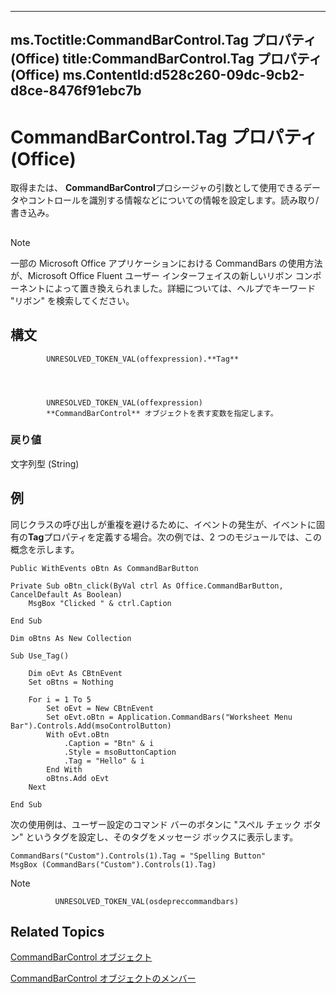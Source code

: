 

---
ms.Toctitle:CommandBarControl.Tag プロパティ (Office)
title:CommandBarControl.Tag プロパティ (Office)
ms.ContentId:d528c260-09dc-9cb2-d8ce-8476f91ebc7b
---
# CommandBarControl.Tag プロパティ (Office)




取得または、 **CommandBarControl**プロシージャの引数として使用できるデータやコントロールを識別する情報などについての情報を設定します。読み取り/書き込み。

## 

>[!NOTE]
>一部の Microsoft Office アプリケーションにおける CommandBars の使用方法が、Microsoft Office Fluent ユーザー インターフェイスの新しいリボン コンポーネントによって置き換えられました。詳細については、ヘルプでキーワード "リボン" を検索してください。





## 構文

            UNRESOLVED_TOKEN_VAL(offexpression).**Tag**




            UNRESOLVED_TOKEN_VAL(offexpression)
            **CommandBarControl** オブジェクトを表す変数を指定します。

### 戻り値
文字列型 (String)





## 例
同じクラスの呼び出しが重複を避けるために、イベントの発生が、イベントに固有の**Tag**プロパティを定義する場合。次の例では、2 つのモジュールでは、この概念を示します。

```vba
Public WithEvents oBtn As CommandBarButton 
 
Private Sub oBtn_click(ByVal ctrl As Office.CommandBarButton, CancelDefault As Boolean) 
    MsgBox "Clicked " & ctrl.Caption 
 
End Sub 
 
Dim oBtns As New Collection 
      
Sub Use_Tag() 
     
    Dim oEvt As CBtnEvent 
    Set oBtns = Nothing 
 
    For i = 1 To 5 
        Set oEvt = New CBtnEvent 
        Set oEvt.oBtn = Application.CommandBars("Worksheet Menu Bar").Controls.Add(msoControlButton) 
        With oEvt.oBtn 
            .Caption = "Btn" & i 
            .Style = msoButtonCaption 
            .Tag = "Hello" & i 
        End With 
        oBtns.Add oEvt 
    Next 
      
End Sub
```




次の使用例は、ユーザー設定のコマンド バーのボタンに "スペル チェック ボタン" というタグを設定し、そのタグをメッセージ ボックスに表示します。

```sourcecode
CommandBars("Custom").Controls(1).Tag = "Spelling Button" 
MsgBox (CommandBars("Custom").Controls(1).Tag)
```




>[!NOTE]
>
              UNRESOLVED_TOKEN_VAL(osdepreccommandbars)
            





## Related Topics

[CommandBarControl オブジェクト](b104ec00-beeb-a927-4b7b-108f4e3164f5.md)

[CommandBarControl オブジェクトのメンバー](1d2360e4-7511-a3a4-9959-2f7c8282bf99.md)




